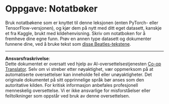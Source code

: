 <!--
CO_OP_TRANSLATOR_METADATA:
{
  "original_hash": "bc690ecf68b38d311cc9e12f3144a28c",
  "translation_date": "2025-08-28T16:02:07+00:00",
  "source_file": "lessons/5-NLP/14-Embeddings/assignment.md",
  "language_code": "no"
}
-->
# Oppgave: Notatbøker

Bruk notatbøkene som er knyttet til denne leksjonen (enten PyTorch- eller TensorFlow-versjonen), og kjør dem på nytt med ditt eget datasett, kanskje et fra Kaggle, brukt med kildehenvisning. Skriv om notatboken for å fremheve dine egne funn. Prøv en annen type datasett og dokumenter funnene dine, ved å bruke tekst som [disse Beatles-tekstene](https://www.kaggle.com/datasets/jenlooper/beatles-lyrics).

---

**Ansvarsfraskrivelse**:  
Dette dokumentet er oversatt ved hjelp av AI-oversettelsestjenesten [Co-op Translator](https://github.com/Azure/co-op-translator). Selv om vi streber etter nøyaktighet, vær oppmerksom på at automatiserte oversettelser kan inneholde feil eller unøyaktigheter. Det originale dokumentet på sitt opprinnelige språk bør anses som den autoritative kilden. For kritisk informasjon anbefales profesjonell menneskelig oversettelse. Vi er ikke ansvarlige for misforståelser eller feiltolkninger som oppstår ved bruk av denne oversettelsen.